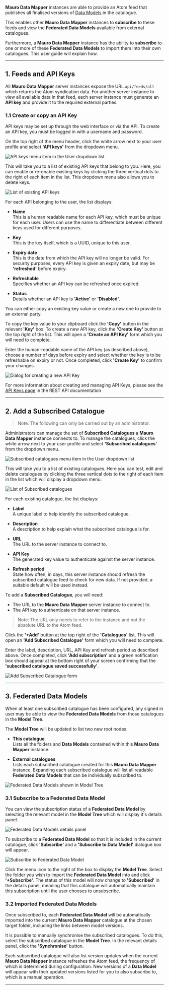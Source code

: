 **Mauro Data Mapper** instances are able to provide an Atom feed that publishes all finalised versions of [Data Models](../../glossary/data-model/data-model.md) in the catalogue. 

This enables other **Mauro Data Mapper** instances to **subscribe** to these feeds and view the **Federated Data Models** available from external catalogues. 

Furthermore, a **Mauro Data Mapper** instance has the ability to **subscribe** to one or more of these **Federated Data Models** to import them into their own catalogues. This user guide will explain how. 

---

## 1. Feeds and API Keys

All **Mauro Data Mapper** server instances expose the URL `api/feeds/all` which returns the Atom syndication data. For another server instance to view all available data in that feed, each server instance must generate an **API key** and provide it to the required external parties. 

### 1.1 Create or copy an API Key

API keys may be set up through the web interface or via the API. To create an API key, you must be logged in with a username and 
password.

On the top right of the menu header, click the white arrow next to your user profile and select **'API keys'** from the dropdown menu.

![API keys menu item in the User dropdown list](../../images/apikeys/apikeys-menu.png)

This will take you to a list of existing API keys that belong to you. Here, you can enable or re-enable existing keys by clicking the three vertical dots to the right of each item in the list. This dropdown menu also allows you to delete keys.

![List of existing API keys](../../images/apikeys/apikeys-list.png)

For each API belonging to the user, the list displays:

* **Name**  
  This is a human readable name for each API key, which must be unique for each user. Users can use the name to differentiate between different keys 
  used for different purposes.
 
* **Key**  
  This is the key itself, which is a UUID, unique to this user. 

* **Expiry date**  
  This is the date from which the API key will no longer be valid. For security purposes, every API key is given an expiry date, but may be 
  **'refreshed'** before expiry.
  
* **Refreshable**  
  Specifies whether an API key can be refreshed once expired.

* **Status**  
  Details whether an API key is **'Active'** or **'Disabled'**.

You can either copy an existing key value or create a new one to provide to an external party. 

To copy the key value to your clipboard click the **'Copy'** button in the relevant **'Key'** box. To create a new API key, click the **'Create Key'** button at the top right of the list. This will open a **'Create an API Key'** form which you will need to complete.

Enter the human-readable name of the API key (as described above), choose a number of days before expiry and select whether the key is to be refreshable on expiry or not. Once completed, click **'Create Key'** to confirm your changes.

![Dialog for creating a new API Key](../../images/apikeys/apikeys-create.png)

For more information about creating and managing API Keys, please see the [API Keys page](../../../rest-api/apikeys) in the REST API documentation 

---

## 2. Add a Subscribed Catalogue

> Note: The following can only be carried out by an administrator. 

Administrators can manage the set of **Subscribed Catalogues** a **Mauro Data Mapper** instance connects to. To manage the catalogues, click the white arrow next to your user profile and select **'Subscribed catalogues'** from the dropdown menu.

![Subscribed catalogues menu item in the User dropdown list](subscribed-catalogues-user-menu.png)

This will take you to a list of existing catalogues. Here you can test, edit and delete catalogues by clicking the three vertical dots to the right of each item in the list which will display a dropdown menu.

![List of Subscribed catalogues](catalogues-list.png)

For each existing catalogue, the list displays:

* **Label**  
  A unique label to help identify the subscribed catalogue.
 
* **Description**  
  A description to help explain what the subscribed catalogue is for.

* **URL**  
  The URL to the server instance to connect to.
 
* **API Key**  
  The generated key value to authenticate against the server instance.

* **Refresh period**  
  State how often, in days, this server instance should refresh the subscribed catalogue feed to check for new data. If not provided, a suitable default will be used instead.

To add a **Subscribed Catalogue**, you will need:

*  The URL to the **Mauro Data Mapper** server instance to connect to.
*  The API key to authenticate on that server instance.

> Note: The URL only needs to refer to the instance and not the absolute URL to the Atom feed.

Click the **'+Add'** button at the top right of the **'Catalogues'** list. This will open an **'Add Subscribed Catalogue'** form which you will need to complete.

Enter the label, description, URL, API Key and refresh period as described above. Once completed, click **'Add subscription'** and a green notification box should appear at the bottom right of your screen confirming that the **'subscribed catalogue saved successfully'**. 

![Add Subscribed Catalogue form](add-subscribed-catalogue-form.png)

--- 

## 3. Federated Data Models

When at least one subscribed catalogue has been configured, any signed in user may be able to view the **Federated Data Models** from those catalogues in the **Model Tree**.

The **Model Tree** will be updated to list two new root nodes:

* **This catalogue**  
  Lists all the folders and **Data Models** contained within this **Mauro Data Mapper** instance.
  
* **External catalogues**  
  Lists each subscribed catalogue created for this **Mauro Data Mapper** instance. Expanding each subscribed catalogue will list all readable **Federated Data Models** that can be individually subscribed to.

![Federated Data Models shown in Model Tree](federated-data-models-model-tree.png)

### 3.1 Subscribe to a Federated Data Model

You can view the subscription status of a **Federated Data Model** by selecting the relevant model in the **Model Tree** which will display it's details panel. 

![Federated Data Models details panel](federated-data-models-details-panel.png)

To subscribe to a **Federated Data Model** so that it is included in the current catalogue, click **'Subscribe'** and a **'Subscribe to Data Model'** dialogue box will appear.

![Subscribe to Federated Data Model](subscribe-to-data-model.png)

Click the menu icon to the right of the box to display the **Model Tree**. Select the folder you wish to import the **Federated Data Model** into and click **'+Subscribe'**. The status of this model will now change to **'Subscribed'** in the details panel, meaning that this catalogue will automatically maintain this subscription until the user chooses to unsubscribe.

### 3.2 Imported Federated Data Models

Once subscribed to, each **Federated Data Model** will be automatically imported into the current **Mauro Data Mapper** catalogue at the chosen target folder, including the links between model versions.

It is possible to manually synchronise the subscribed catalogues. To do this, select the subscribed catalogue in the **Model Tree**. In the relevant details panel, click the **'Synchronise'** button.

Each subscribed catalogue will also list version updates when the current **Mauro Data Mapper** instance refreshes the Atom feed, the frequency of which is determined during configuration. New versions of a **Data Model** will appear with their updated versions listed for you to also subscribe to, which is a manual operation.

---